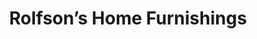 ---
title: "Rolfson’s Home Furnishings"
url: /mount-vernon/rolfsons-home-furnishings/
shop: Möbel
---